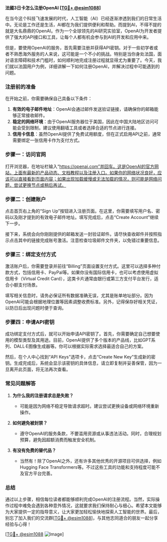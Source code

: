 **法國3日卡怎么注册OpenAI [[TG💪+ @esim1088](https://t.me/s/esim1088)]**

在当今这个科技飞速发展的时代，人工智能（AI）已经逐渐渗透到我们的日常生活中。无论是工作还是生活，AI都在为我们提供便利和帮助。而提到AI，不得不提的就是大名鼎鼎的OpenAI。作为一个全球领先的AI研究实验室，OpenAI为开发者提供了强大的API接口和工具，让每个人都有机会参与到AI的开发和应用中来。

但是，要使用OpenAI的服务，首先需要注册并获得API密钥。对于一些初学者或者不熟悉海外服务的人来说，这可能是一个不小的挑战。特别是当你身处法国，面对语言障碍和技术门槛时，如何顺利地完成注册过程就显得尤为重要了。今天，我们就以法国用户为例，详细讲解一下如何注册OpenAI，并解决过程中可能遇到的问题。

### 注册前的准备

在开始之前，你需要确保自己具备以下条件：

1. **有效的电子邮件地址**：OpenAI会通过邮件发送验证链接，请确保你的邮箱能够正常接收邮件。
2. **稳定的网络环境**：由于OpenAI服务器位于美国，因此在中国大陆地区访问可能会受到限制，建议使用翻墙工具或者选择合适的节点进行连接。
3. **信用卡信息**：虽然OpenAI提供了免费试用额度，但在正式启用API之前，通常需要绑定一张信用卡作为支付方式。

### 步骤一：访问官网

打开浏览器，在地址栏输入“https://openai.com”并回车。这是OpenAI的官方网站，上面有最新的产品动态、文档教程以及注册入口。如果你的网络状况良好，应该可以直接看到页面内容；如果出现加载缓慢或无法加载的情况，则可能是网络问题，尝试更换节点或稍后再试。

### 步骤二：创建账户

点击首页右上角的“Sign Up”按钮进入注册页面。在这里，你需要填写用户名、密码以及刚才提到的有效电子邮件地址。填写完成后，点击“Create Account”继续下一步。

接下来，系统会向你刚刚提供的邮箱发送一封验证邮件。请尽快查收邮件并按照指示点击其中的链接完成账号激活。注意检查垃圾邮件文件夹，以免错过重要信息。

### 步骤三：绑定支付方式

激活账户后，你需要登录并前往“Billing”页面设置支付方式。这里可以选择多种付款方式，包括信用卡、PayPal等。如果你没有国际信用卡，也可以考虑使用虚拟信用卡（Virtual Credit Card），这类卡片通常由银行或第三方支付平台发行，适合小额支付场景。

填写相关信息时，请务必保证所有数据准确无误，尤其是账单地址部分。因为OpenAI可能会根据地理位置等因素调整收费标准。另外，记得保存好相关凭证，以防日后出现问题时便于查询。

### 步骤四：申请API密钥

成功绑定支付方式后，就可以开始申请API密钥了。首先，你需要确定自己想要使用的模型类型及其用途。目前，OpenAI提供了多个版本的产品线，比如GPT系列、DALL·E图像生成器等。你可以根据实际需求选择最适合自己的方案。

然后，在个人中心找到“API Keys”选项卡，点击“Create New Key”生成新的密钥。生成完成后，系统会显示该密钥的具体信息，请立即复制并妥善保管，因为一旦离开此页面，将无法再次查看。

### 常见问题解答

1. **为什么我的注册请求总是失败？**
   - 可能是因为网络不稳定导致请求超时。建议尝试更换设备或网络环境重新操作。
   
2. **如何避免被封禁？**
   - 遵守OpenAI的服务条款，不要滥用资源或从事违法活动。同时，合理规划预算，避免因超额消费而触发安全机制。

3. **有没有免费的替代品？**
   - 当然有！除了OpenAI之外，还有许多其他优秀的开源项目可供选择，例如Hugging Face Transformers等。不过这些工具的功能和支持程度可能不及官方平台完善。

### 总结

通过以上步骤，相信每位读者都能够顺利完成OpenAI的注册流程。当然，实际操作过程中难免会遇到各种意外情况，这就要求我们保持耐心与细心。希望本文能够为大家提供一定的指导意义，让大家更加轻松愉快地探索人工智能的世界。最后，别忘了加入我们的交流群[[TG💪+ @esim1088](https://t.me/s/esim1088)]，与其他志同道合的朋友一起分享经验与心得！

[[TG💪+ @esim1088](https://t.me/s/esim1088) ![Image](https://i.postimg.cc/4NQfJmqS/Snipaste-2025-05-13-00-14-12.png)]